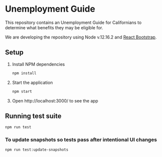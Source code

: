 # Unemployment Guide

This repository contains an Unemployment Guide for Californians to determine what benefits they may be eligible for.

We are developing the repository using Node v.12.16.2 and [React Bootstrap](https://react-bootstrap.github.io/).

## Setup

1. Install NPM dependencies
   ```bash
   npm install
   ```
1. Start the application
   ```bash
   npm start
   ```
1. Open http://localhost:3000/ to see the app

## Running test suite

```bash
npm run test
```

### To update snapshots so tests pass after intentional UI changes

```bash
npm run test:update-snapshots
```
